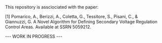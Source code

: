 This repository is asscìociated with the paper:

[1] Pomarico, A., Berizzi, A., Coletta, G., Tessitore, S., Pisani, C., & Giannuzzi, G. A Novel Algorithm for Defining Secondary Voltage Regulation Control Areas. Available at SSRN 5059212.

--- WORK IN PROGRESS ---
